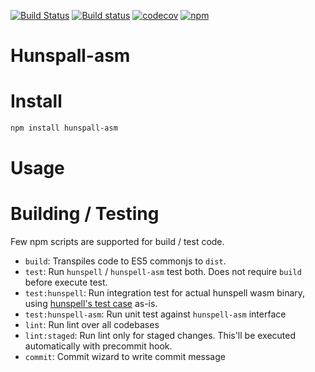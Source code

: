 [![Build Status](https://travis-ci.org/kwonoj/hunspell-asm.svg?branch=master)](https://travis-ci.org/kwonoj/hunspell-asm)
[![Build status](https://ci.appveyor.com/api/projects/status/7s0r599r9h6r682g/branch/master?svg=true)](https://ci.appveyor.com/project/kwonoj/hunspell-asm/branch/master)
[![codecov](https://codecov.io/gh/kwonoj/hunspell-asm/branch/master/graph/badge.svg)](https://codecov.io/gh/kwonoj/hunspell-asm)
[![npm](https://img.shields.io/npm/v/hunspell-asm.svg)](https://www.npmjs.com/package/hunspell-asm)

# Hunspall-asm

# Install

```sh
npm install hunspall-asm
```

# Usage


# Building / Testing

Few npm scripts are supported for build / test code.

- `build`: Transpiles code to ES5 commonjs to `dist`.
- `test`: Run `hunspell` / `hunspell-asm` test both. Does not require `build` before execute test.
- `test:hunspell`: Run integration test for actual hunspell wasm binary, using [hunspell's test case](https://github.com/hunspell/hunspell/tree/97d7d559f621176685695fbd51e5d8d3f9e005e3/tests) as-is.
- `test:hunspell-asm`: Run unit test against `hunspell-asm` interface
- `lint`: Run lint over all codebases
- `lint:staged`: Run lint only for staged changes. This'll be executed automatically with precommit hook.
- `commit`: Commit wizard to write commit message